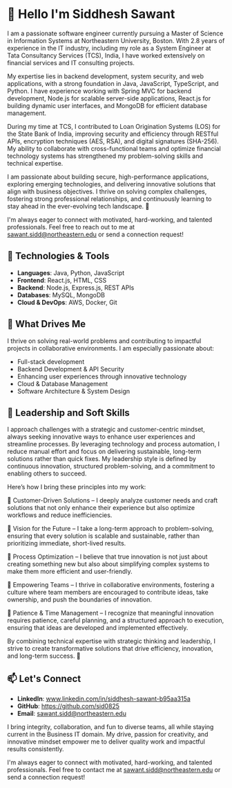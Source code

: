 # 👋 Hello I'm Siddhesh Sawant
I am a passionate software engineer currently pursuing a Master of Science in Information Systems at Northeastern University, Boston. With 2.8 years of experience in the IT industry, including my role as a System Engineer at Tata Consultancy Services (TCS), India, I have worked extensively on financial services and IT consulting projects.

My expertise lies in backend development, system security, and web applications, with a strong foundation in Java, JavaScript, TypeScript, and Python. I have experience working with Spring MVC for backend development, Node.js for scalable server-side applications, React.js for building dynamic user interfaces, and MongoDB for efficient database management.

During my time at TCS, I contributed to Loan Origination Systems (LOS) for the State Bank of India, improving security and efficiency through RESTful APIs, encryption techniques (AES, RSA), and digital signatures (SHA-256). My ability to collaborate with cross-functional teams and optimize financial technology systems has strengthened my problem-solving skills and technical expertise.

I am passionate about building secure, high-performance applications, exploring emerging technologies, and delivering innovative solutions that align with business objectives. I thrive on solving complex challenges, fostering strong professional relationships, and continuously learning to stay ahead in the ever-evolving tech landscape. 🚀

I'm always eager to connect with motivated, hard-working, and talented professionals. Feel free to reach out to me at sawant.sidd@northeastern.edu or send a connection request!

## 🔧 Technologies & Tools
- **Languages**: Java, Python, JavaScript  
- **Frontend**: React.js, HTML, CSS  
- **Backend**: Node.js, Express.js, REST APIs  
- **Databases**: MySQL, MongoDB  
- **Cloud & DevOps**: AWS, Docker, Git

## 🌟 What Drives Me
I thrive on solving real-world problems and contributing to impactful projects in collaborative environments. I am especially passionate about:  
- Full-stack development
- Backend Development & API Security
- Enhancing user experiences through innovative technology
- Cloud & Database Management
- Software Architecture & System Design

## 🌟 Leadership and Soft Skills
I approach challenges with a strategic and customer-centric mindset, always seeking innovative ways to enhance user experiences and streamline processes. By leveraging technology and process automation, I reduce manual effort and focus on delivering sustainable, long-term solutions rather than quick fixes. My leadership style is defined by continuous innovation, structured problem-solving, and a commitment to enabling others to succeed.

Here’s how I bring these principles into my work:

🔹 Customer-Driven Solutions – I deeply analyze customer needs and craft solutions that not only enhance their experience but also optimize workflows and reduce inefficiencies.

🔹 Vision for the Future – I take a long-term approach to problem-solving, ensuring that every solution is scalable and sustainable, rather than prioritizing immediate, short-lived results.

🔹 Process Optimization – I believe that true innovation is not just about creating something new but also about simplifying complex systems to make them more efficient and user-friendly.

🔹 Empowering Teams – I thrive in collaborative environments, fostering a culture where team members are encouraged to contribute ideas, take ownership, and push the boundaries of innovation.

🔹 Patience & Time Management – I recognize that meaningful innovation requires patience, careful planning, and a structured approach to execution, ensuring that ideas are developed and implemented effectively.

By combining technical expertise with strategic thinking and leadership, I strive to create transformative solutions that drive efficiency, innovation, and long-term success. 🚀

## 📫 Let's Connect
- **LinkedIn**: www.linkedin.com/in/siddhesh-sawant-b95aa315a
- **GitHub**: https://github.com/sid0825
- **Email**: sawant.sidd@northeastern.edu

I bring integrity, collaboration, and fun to diverse teams, all while staying current in the Business IT domain. My drive, passion for creativity, and innovative mindset empower me to deliver quality work and impactful results consistently.

I'm always eager to connect with motivated, hard-working, and talented professionals. Feel free to contact me at sawant.sidd@northeastern.edu or send a connection request!
